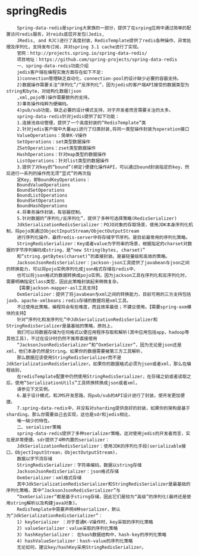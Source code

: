 # springRedis
        Spring-data-redis是spring大家族的一部分，提供了在srping应用中通过简单的配置访问redis服务，对reids底层开发包(Jedis,  
        JRedis, and RJC)进行了高度封装，RedisTemplate提供了redis各种操作、异常处理及序列化，支持发布订阅，并对spring 3.1 cache进行了实现。
        官网：http://projects.spring.io/spring-data-redis/
        项目地址：https://github.com/spring-projects/spring-data-redis
        一、spring-data-redis功能介绍
        jedis客户端在编程实施方面存在如下不足:
        1)connection管理缺乏自动化，connection-pool的设计缺少必要的容器支持。
        2)数据操作需要关注“序列化”/“反序列化”，因为jedis的客户端API接受的数据类型为string和byte，对结构化数据(json
        ,xml,pojo等)操作需要额外的支持。
        3)事务操作纯粹为硬编码。
        4)pub/sub功能，缺乏必要的设计模式支持，对于开发者而言需要关注的太多。
        spring-data-redis针对jedis提供了如下功能：
        1.连接池自动管理，提供了一个高度封装的“RedisTemplate”类
        2.针对jedis客户端中大量api进行了归类封装,将同一类型操作封装为operation接口
        ValueOperations：简单K-V操作
        SetOperations：set类型数据操作
        ZSetOperations：zset类型数据操作
        HashOperations：针对map类型的数据操作
        ListOperations：针对list类型的数据操作
        3.提供了对key的“bound”(绑定)便捷化操作API，可以通过bound封装指定的key，然后进行一系列的操作而无须“显式”的再次指
        定Key，即BoundKeyOperations：
        BoundValueOperations
        BoundSetOperations
        BoundListOperations
        BoundSetOperations
        BoundHashOperations
        4.将事务操作封装，有容器控制。
        5.针对数据的“序列化/反序列化”，提供了多种可选择策略(RedisSerializer)
        JdkSerializationRedisSerializer：POJO对象的存取场景，使用JDK本身序列化机制，将pojo类通过ObjectInputStream/ObjectOutputStream
        进行序列化操作，最终redis-server中将存储字节序列。是目前最常用的序列化策略。
        StringRedisSerializer：Key或者value为字符串的场景，根据指定的charset对数据的字节序列编码成string，是“new String(bytes, charset)”
        和“string.getBytes(charset)”的直接封装。是最轻量级和高效的策略。
        JacksonJsonRedisSerializer：jackson-json工具提供了javabean与json之间的转换能力，可以将pojo实例序列化成json格式存储在redis中，
        也可以将json格式的数据转换成pojo实例。因为jackson工具在序列化和反序列化时，需要明确指定Class类型，因此此策略封装起来稍微复杂。
        【需要jackson-mapper-asl工具支持】
        OxmSerializer：提供了将javabean与xml之间的转换能力，目前可用的三方支持包括jaxb，apache-xmlbeans；redis存储的数据将是xml工具。
        不过使用此策略，编程将会有些难度，而且效率最低；不建议使用。【需要spring-oxm模块的支持】
        针对“序列化和发序列化”中JdkSerializationRedisSerializer和StringRedisSerializer是最基础的策略，原则上，
        我们可以将数据存储为任何格式以便应用程序存取和解析(其中应用包括app，hadoop等其他工具)，不过在设计时仍然不推荐直接使用
        “JacksonJsonRedisSerializer”和“OxmSerializer”，因为无论是json还是xml，他们本身仍然是String。如果你的数据需要被第三方工具解析，
        那么数据应该使用StringRedisSerializer而不是JdkSerializationRedisSerializer。如果你的数据格式必须为json或者xml，那么在编程级别，
        在redisTemplate配置中仍然使用StringRedisSerializer，在存储之前或者读取之后，使用“SerializationUtils”工具转换转换成json或者xml，
        请参见下文实例。
        6.基于设计模式，和JMS开发思路，将pub/sub的API设计进行了封装，使开发更加便捷。
        7.spring-data-redis中，并没有对sharding提供良好的封装，如果你的架构是基于sharding，那么你需要自己去实现，这也是sdr和jedis相比，
        唯一缺少的特性。
        二、serializer策略
        spring-data-redis提供了多种serializer策略，这对使用jedis的开发者而言，实在是非常便捷。sdr提供了4种内置的serializer：
        JdkSerializationRedisSerializer：使用JDK的序列化手段(serializable接口，ObjectInputStrean，ObjectOutputStream)，
        数据以字节流存储
        StringRedisSerializer：字符串编码，数据以string存储
        JacksonJsonRedisSerializer：json格式存储
        OxmSerializer：xml格式存储
        其中JdkSerializationRedisSerializer和StringRedisSerializer是最基础的序列化策略，其中“JacksonJsonRedisSerializer”与
        “OxmSerializer”都是基于stirng存储，因此它们是较为“高级”的序列化(最终还是使用string解析以及构建java对象)。
        RedisTemplate中需要声明4种serializer，默认为“JdkSerializationRedisSerializer”：
        1) keySerializer ：对于普通K-V操作时，key采取的序列化策略
        2) valueSerializer：value采取的序列化策略
        3) hashKeySerializer： 在hash数据结构中，hash-key的序列化策略
        4) hashValueSerializer：hash-value的序列化策略
        无论如何，建议key/hashKey采用StringRedisSerializer。